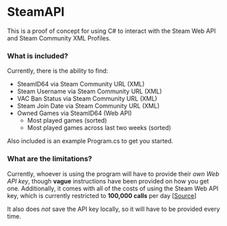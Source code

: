 # SteamAPI

This is a proof of concept for using C# to interact with the Steam Web API and Steam Community XML Profiles.

### What is included?

Currently, there is the ability to find:
- SteamID64 via Steam Community URL (XML)
- Steam Username via Steam Community URL (XML)
- VAC Ban Status via Steam Community URL (XML)
- Steam Join Date via Steam Community URL (XML)
- Owned Games via SteamID64 (Web API)
	- Most played games (sorted)
	- Most played games across last two weeks (sorted)

Also included is an example Program.cs to get you started.

### What are the limitations?

Currently, whoever is using the program will have to provide their *own Web API key*, though **vague** instructions have been provided on how you get one.
Additionally, it comes with all of the costs of using the Steam Web API key, which is currently restricted to **100,000 calls** per day [[Source](https://steamcommunity.com/dev/apiterms)]

It also does *not* save the API key locally, so it will have to be provided every time.